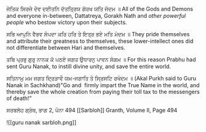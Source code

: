 ਜੇਤਿਕ ਸਿਰਜੇ ਦੇਵ ਦਈਤਨਿ ਦੱਤਤ੍ਰਿਯ ਗੋਰਖ ਯਤਿ ਜੰਦਮ ॥
All of the Gods and Demons and everyone in-between, Dattatreya, Gorakh Nath and *other powerful people* who bestow victory upon their subjects.

ਸਭਿ ਆਪੁਨਿ ਵੈਭਵ ਸੰਪਦਾ ਕਰਿ ਹਰਿ ਤੇ ਇਤ੍ਰ ਭਏ ਮਤਿ ਮੰਦਮ ॥
They pride themselves and attribute their greatness to themselves, these lower-intellect ones did not differentiate between Hari and themselves.

ਤਬਿ ਪ੍ਰਭੁ ਗੁਰੁ ਨਾਨਕ ਕੋ ਪਠਏ ਜਗਤ ਉਧਾਰਨੁ ਪਾਵਨ ਸੰਗਮ ॥
For this reason Prabhu had sent Guru Nanak, to instill divine unity, and save the entire world.

ਸਤਿਨਾਮੁ ਮਮ ਜਗਤ ਦ੍ਰਿੜਾਵੌ ਯਮ-ਜਗਾਤਿ ਤੇ ਸ੍ਰਿਸਟਿ ਰਖੰਦਮ ॥
(Akal Purkh said to Guru Nanak in Sachkhand)"Go and  firmly impart the True Name in the world, and thereby save the whole creation from paying their toll tax to the messengers of death!"

ਸਰਬਲੋਹ ਗ੍ਰੰਥ, ਭਾਗ 2, ਪੰਨਾ 494
[[Sarbloh]] Granth, Volume II, Page 494

![[guru nanak sarbloh.png]]
